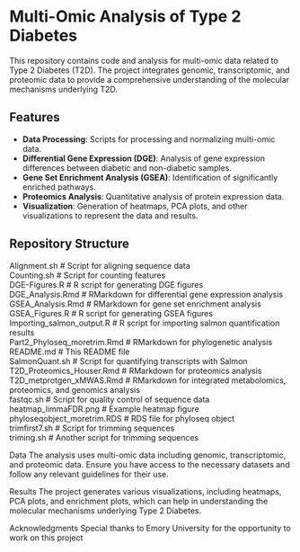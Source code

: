 # Multi-Omic Analysis of Type 2 Diabetes

This repository contains code and analysis for multi-omic data related to Type 2 Diabetes (T2D). The project integrates genomic, transcriptomic, and proteomic data to provide a comprehensive understanding of the molecular mechanisms underlying T2D.

## Features

- **Data Processing**: Scripts for processing and normalizing multi-omic data.
- **Differential Gene Expression (DGE)**: Analysis of gene expression differences between diabetic and non-diabetic samples.
- **Gene Set Enrichment Analysis (GSEA)**: Identification of significantly enriched pathways.
- **Proteomics Analysis**: Quantitative analysis of protein expression data.
- **Visualization**: Generation of heatmaps, PCA plots, and other visualizations to represent the data and results.

## Repository Structure

 Alignment.sh # Script for aligning sequence data  
 Counting.sh # Script for counting features  
 DGE-Figures.R # R script for generating DGE figures  
 DGE_Analysis.Rmd # RMarkdown for differential gene expression analysis  
 GSEA_Analysis.Rmd # RMarkdown for gene set enrichment analysis  
 GSEA_Figures.R # R script for generating GSEA figures  
 Importing_salmon_output.R # R script for importing salmon quantification results  
 Part2_Phyloseq_moretrim.Rmd # RMarkdown for phylogenetic analysis  
 README.md # This README file  
 SalmonQuant.sh # Script for quantifying transcripts with Salmon  
 T2D_Proteomics_Houser.Rmd # RMarkdown for proteomics analysis  
 T2D_metprotgen_xMWAS.Rmd # RMarkdown for integrated metabolomics, proteomics, and genomics analysis  
 fastqc.sh # Script for quality control of sequence data  
 heatmap_limmaFDR.png # Example heatmap figure  
 phyloseqobject_moretrim.RDS # RDS file for phyloseq object  
 trimfirst7.sh # Script for trimming sequences  
 triming.sh # Another script for trimming sequences  

Data
The analysis uses multi-omic data including genomic, transcriptomic, and proteomic data. Ensure you have access to the necessary datasets and follow any relevant guidelines for their use.

Results
The project generates various visualizations, including heatmaps, PCA plots, and enrichment plots, which can help in understanding the molecular mechanisms underlying Type 2 Diabetes.

Acknowledgments
Special thanks to Emory University for the opportunity to work on this project